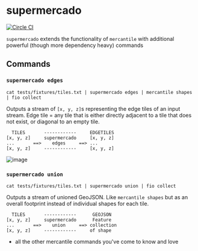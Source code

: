 # supermercado

[![Circle CI](https://circleci.com/gh/mapbox/supermercado/tree/master.svg?style=svg&circle-token=a1a00b2b027b3b6d760cf34fc54be9d168565cad)](https://circleci.com/gh/mapbox/supermercado/tree/master)

`supermercado` extends the functionality of `mercantile` with additional powerful (though more dependency heavy) commands

## Commands

### `supermercado edges`

```
cat tests/fixtures/tiles.txt | supermercado edges | mercantile shapes | fio collect
```

Outputs a stream of `[x, y, z]`s representing the edge tiles of an input stream. Edge tile = any tile that is either directly adjacent to a tile that does not exist, or diagonal to an empty tile.

```
  TILES       ------------     EDGETILES
[x, y, z]     supermercado     [x, y, z]
...       ==>    edges     ==> ...
[x, y, z]     ------------     [x, y, z] 
```

![image](https://cloud.githubusercontent.com/assets/5084513/11233655/fa2b102c-8d74-11e5-96f4-ae1194c9120d.png)

### `supermercado union`

```
cat tests/fixtures/tiles.txt | supermercado union | fio collect
```

Outputs a stream of unioned GeoJSON. Like `mercantile shapes` but as an overall footprint instead of individual shapes for each tile.

```
  TILES       ------------      GEOJSON
[x, y, z]     supermercado      Feature
...       ==>    union     ==> collection
[x, y, z]     ------------     of shape
```

+ all the other mercantile commands you've come to know and love
